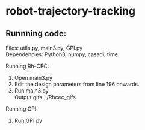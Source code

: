 # robot-trajectory-tracking

## Runnning code:
Files: utils.py, main3.py, GPI.py <br>
Dependencies: Python3, numpy, casadi, time  <br>

Running Rh-CEC:
1. Open main3.py
2. Edit the design parameters from line 196 onwards.
3. Run main3.py <br>
Output gifs: ./Rhcec_gifs


Running GPI:
1. Run GPI.py 
